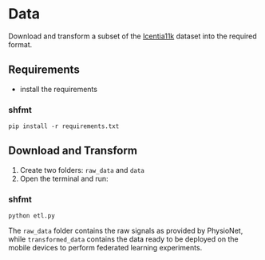 # Data

Download and transform a subset of the [Icentia11k](https://physionet.org/content/icentia11k-continuous-ecg/1.0/) dataset into the required format.

## Requirements

- install the requirements
### shfmt
    pip install -r requirements.txt

## Download and Transform

1. Create two folders: ```raw_data``` and ```data```
2. Open the terminal and run:
### shfmt
    python etl.py

The ``raw_data`` folder contains the raw signals as provided by PhysioNet, while ``transformed_data`` contains the data ready to be deployed on the mobile devices to perform federated learning experiments.
